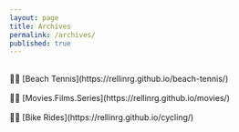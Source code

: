 ```yaml
---
layout: page
title: Archives
permalink: /archives/
published: true
---
```

<br>
🤏🏻 [Beach Tennis](https://rellinrg.github.io/beach-tennis/)
<br>
<br>
🤏🏻 [Movies.Films.Series](https://rellinrg.github.io/movies/)
<br>
<br>
🤏🏻 [Bike Rides](https://rellinrg.github.io/cycling/)
